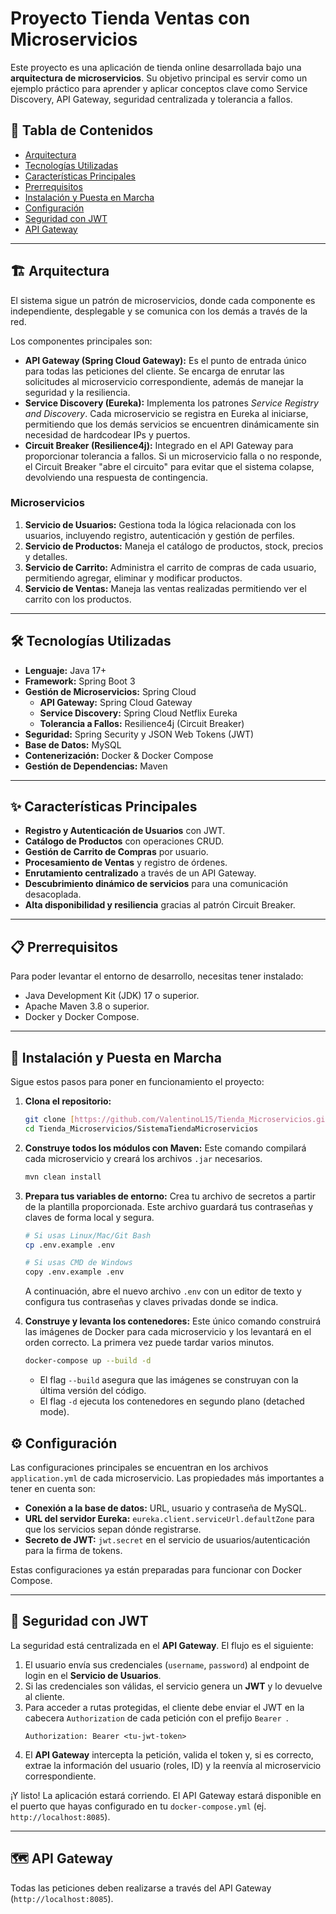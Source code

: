 # Proyecto Tienda Ventas con Microservicios

Este proyecto es una aplicación de tienda online desarrollada bajo una **arquitectura de microservicios**. Su objetivo principal es servir como un ejemplo práctico para aprender y aplicar conceptos clave como Service Discovery, API Gateway, seguridad centralizada y tolerancia a fallos.

## 📜 Tabla de Contenidos
* [Arquitectura](#-arquitectura)
* [Tecnologías Utilizadas](#-tecnologías-utilizadas)
* [Características Principales](#-características-principales)
* [Prerrequisitos](#-prerrequisitos)
* [Instalación y Puesta en Marcha](#-instalación-y-puesta-en-marcha)
* [Configuración](#-configuración)
* [Seguridad con JWT](#-seguridad-con-jwt)
* [API Gateway](#-Api-Gateway)

---

## 🏗️ Arquitectura

El sistema sigue un patrón de microservicios, donde cada componente es independiente, desplegable y se comunica con los demás a través de la red.

Los componentes principales son:

* **API Gateway (Spring Cloud Gateway):** Es el punto de entrada único para todas las peticiones del cliente. Se encarga de enrutar las solicitudes al microservicio correspondiente, además de manejar la seguridad y la resiliencia.
* **Service Discovery (Eureka):** Implementa los patrones *Service Registry and Discovery*. Cada microservicio se registra en Eureka al iniciarse, permitiendo que los demás servicios se encuentren dinámicamente sin necesidad de hardcodear IPs y puertos.
* **Circuit Breaker (Resilience4j):** Integrado en el API Gateway para proporcionar tolerancia a fallos. Si un microservicio falla o no responde, el Circuit Breaker "abre el circuito" para evitar que el sistema colapse, devolviendo una respuesta de contingencia.

### Microservicios
1.  **Servicio de Usuarios:** Gestiona toda la lógica relacionada con los usuarios, incluyendo registro, autenticación y gestión de perfiles.
2.  **Servicio de Productos:** Maneja el catálogo de productos, stock, precios y detalles.
3.  **Servicio de Carrito:** Administra el carrito de compras de cada usuario, permitiendo agregar, eliminar y modificar productos.
4.  **Servicio de Ventas:** Maneja las ventas realizadas permitiendo ver el carrito con los productos.

---

## 🛠️ Tecnologías Utilizadas

* **Lenguaje:** Java 17+
* **Framework:** Spring Boot 3
* **Gestión de Microservicios:** Spring Cloud
    * **API Gateway:** Spring Cloud Gateway
    * **Service Discovery:** Spring Cloud Netflix Eureka
    * **Tolerancia a Fallos:** Resilience4j (Circuit Breaker)
* **Seguridad:** Spring Security y JSON Web Tokens (JWT)
* **Base de Datos:** MySQL
* **Contenerización:** Docker & Docker Compose
* **Gestión de Dependencias:** Maven

---

## ✨ Características Principales

* **Registro y Autenticación de Usuarios** con JWT.
* **Catálogo de Productos** con operaciones CRUD.
* **Gestión de Carrito de Compras** por usuario.
* **Procesamiento de Ventas** y registro de órdenes.
* **Enrutamiento centralizado** a través de un API Gateway.
* **Descubrimiento dinámico de servicios** para una comunicación desacoplada.
* **Alta disponibilidad y resiliencia** gracias al patrón Circuit Breaker.

---

## 📋 Prerrequisitos

Para poder levantar el entorno de desarrollo, necesitas tener instalado:

* Java Development Kit (JDK) 17 o superior.
* Apache Maven 3.8 o superior.
* Docker y Docker Compose.

---

## 🚀 Instalación y Puesta en Marcha

Sigue estos pasos para poner en funcionamiento el proyecto:

1.  **Clona el repositorio:**
    ```bash
    git clone [https://github.com/ValentinoL15/Tienda_Microservicios.git]
    cd Tienda_Microservicios/SistemaTiendaMicroservicios
    ```

2.  **Construye todos los módulos con Maven:**
    Este comando compilará cada microservicio y creará los archivos `.jar` necesarios.
    ```bash
    mvn clean install
    ```

3.  **Prepara tus variables de entorno:**
    Crea tu archivo de secretos a partir de la plantilla proporcionada. Este archivo guardará tus contraseñas y claves de forma local y segura.
    ```bash
    # Si usas Linux/Mac/Git Bash
    cp .env.example .env

    # Si usas CMD de Windows
    copy .env.example .env
    ```
    A continuación, abre el nuevo archivo `.env` con un editor de texto y configura tus contraseñas y claves privadas donde se indica.

4.  **Construye y levanta los contenedores:**
    Este único comando construirá las imágenes de Docker para cada microservicio y los levantará en el orden correcto. La primera vez puede tardar varios minutos.
    ```bash
    docker-compose up --build -d
    ```
    * El flag `--build` asegura que las imágenes se construyan con la última versión del código.
    * El flag `-d` ejecuta los contenedores en segundo plano (detached mode).

## ⚙️ Configuración

Las configuraciones principales se encuentran en los archivos `application.yml` de cada microservicio. Las propiedades más importantes a tener en cuenta son:

* **Conexión a la base de datos:** URL, usuario y contraseña de MySQL.
* **URL del servidor Eureka:** `eureka.client.serviceUrl.defaultZone` para que los servicios sepan dónde registrarse.
* **Secreto de JWT:** `jwt.secret` en el servicio de usuarios/autenticación para la firma de tokens.

Estas configuraciones ya están preparadas para funcionar con Docker Compose.

---

## 🔐 Seguridad con JWT

La seguridad está centralizada en el **API Gateway**. El flujo es el siguiente:

1.  El usuario envía sus credenciales (`username`, `password`) al endpoint de login en el **Servicio de Usuarios**.
2.  Si las credenciales son válidas, el servicio genera un **JWT** y lo devuelve al cliente.
3.  Para acceder a rutas protegidas, el cliente debe enviar el JWT en la cabecera `Authorization` de cada petición con el prefijo `Bearer `.
    ```
    Authorization: Bearer <tu-jwt-token>
    ```
4.  El **API Gateway** intercepta la petición, valida el token y, si es correcto, extrae la información del usuario (roles, ID) y la reenvía al microservicio correspondiente.

   ¡Y listo! La aplicación estará corriendo. El API Gateway estará disponible en el puerto que hayas configurado en tu `docker-compose.yml` (ej. `http://localhost:8085`).

---

## 🗺️ API Gateway

Todas las peticiones deben realizarse a través del API Gateway (`http://localhost:8085`).


